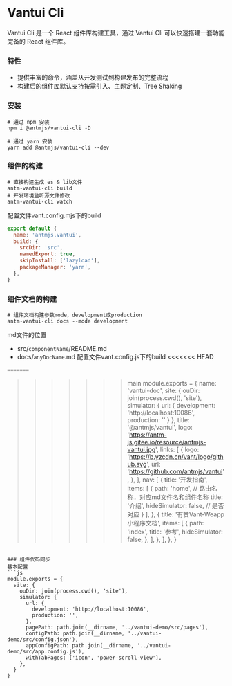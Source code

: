 # Vantui Cli

Vantui Cli 是一个 React 组件库构建工具，通过 Vantui Cli 可以快速搭建一套功能完备的 React 组件库。

### 特性

- 提供丰富的命令，涵盖从开发测试到构建发布的完整流程
- 构建后的组件库默认支持按需引入、主题定制、Tree Shaking

### 安装

```shell
# 通过 npm 安装
npm i @antmjs/vantui-cli -D

# 通过 yarn 安装
yarn add @antmjs/vantui-cli --dev
```

### 组件的构建
```shell
# 直接构建生成 es & lib文件
antm-vantui-cli build
# 开发环境监听源文件修改
antm-vantui-cli watch
```
配置文件vant.config.mjs下的build
```js
export default {
  name: 'antmjs.vantui',
  build: {
    srcDir: 'src',
    namedExport: true,
    skipInstall: ['lazyload'],
    packageManager: 'yarn',
  },
}
```
### 组件文档的构建
```shell
# 组件文档构建参数mode，development或production
antm-vantui-cli docs --mode development
```
md文件的位置
- src/`componentName`/README.md
- docs/`anyDocName`.md
配置文件vant.config.js下的build
<<<<<<< HEAD
```js
=======
```
>>>>>>> main
module.exports = {
  name: 'vantui-doc',
  site: {
    ouDir: join(process.cwd(), 'site'),
    simulator: {
      url: {
        development: 'http://localhost:10086',
        production: ''
      }
    },
    title: '@antmjs/vantui',
    logo: 'https://antm-js.gitee.io/resource/antmjs-vantui.jpg',
    links: [
      {
        logo: 'https://b.yzcdn.cn/vant/logo/github.svg',
        url: 'https://github.com/antmjs/vantui',
      },
    ],
    nav: [
      {
        title: '开发指南',
        items: [
          {
            path: 'home', // 路由名称，对应md文件名和组件名称
            title: '介绍',
            hideSimulator: false, // 是否对应
          }
        ],
      },
      {
        title: '有赞Vant-Weapp小程序文档',
        items: [
          {
            path: 'index',
            title: '参考',
            hideSimulator: false,
          },
        ],
      },
    ],
  },
}

```

### 组件代码同步
基本配置
```js
module.exports = {
  site: {
    ouDir: join(process.cwd(), 'site'),
    simulator: {
      url: {
        development: 'http://localhost:10086',
        production: '',
      },
      pagePath: path.join(__dirname, '../vantui-demo/src/pages'),
      configPath: path.join(__dirname, '../vantui-demo/src/config.json'),
      appConfigPath: path.join(__dirname, '../vantui-demo/src/app.config.js'),
      withTabPages: ['icon', 'power-scroll-view'],
    },
  }
}
```